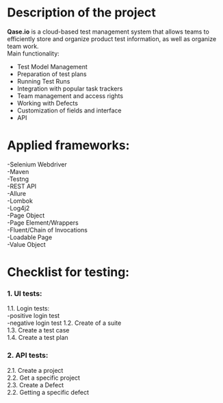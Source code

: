 # Description of the project 
**Qase.io** is a cloud-based test management system that allows teams to efficiently store and organize product test information, as well as organize team work.  
Main functionality:  
- Test Model Management  
- Preparation of test plans  
- Running Test Runs  
- Integration with popular task trackers  
- Team management and access rights  
- Working with Defects  
- Customization of fields and interface  
- API  
   
# Applied frameworks:  
-Selenium Webdriver  
-Maven  
-Testng  
-REST API  
-Allure  
-Lombok  
-Log4j2  
-Page Object  
-Page Element/Wrappers  
-Fluent/Chain of Invocations  
-Loadable Page  
-Value Object  

# Checklist for testing:  
### 1. UI tests:  
1.1. Login tests:  
-positive login test  
-negative login test 
1.2. Create of a suite  
1.3. Create a test case  
1.4. Create a test plan 
### 2. API tests:  
2.1. Create a project  
2.2. Get a specific project  
2.3. Create a Defect  
2.2. Getting a specific defect
